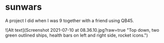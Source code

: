 # sunwars
A project I did when I was 9 together with a friend using QB45.

![Alt text](Screenshot 2021-07-10 at 08.36.10.jpg?raw=true "Top down, two green outlined ships, health bars on left and right side, rocket icons.")
